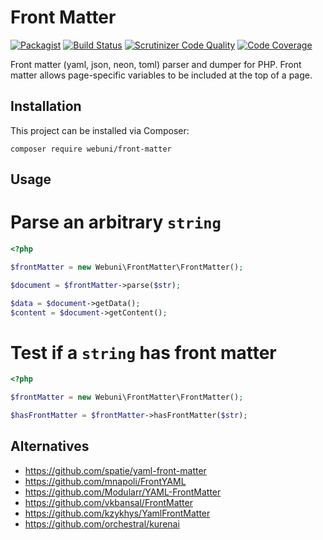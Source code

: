Front Matter
============

[![Packagist](https://img.shields.io/packagist/v/webuni/front-matter.svg?style=flat-square)](https://packagist.org/packages/webuni/front-matter)
[![Build Status](https://img.shields.io/github/workflow/status/webuni/front-matter/Tests/master.svg?style=flat-square)](https://github.com/webuni/front-matter/actions?query=workflow%3ATests+branch%3Amaster)
[![Scrutinizer Code Quality](https://scrutinizer-ci.com/g/webuni/front-matter/badges/quality-score.png?b=master)](https://scrutinizer-ci.com/g/webuni/front-matter/?branch=master)
[![Code Coverage](https://scrutinizer-ci.com/g/webuni/front-matter/badges/coverage.png?b=master)](https://scrutinizer-ci.com/g/webuni/front-matter/?branch=master)

Front matter (yaml, json, neon, toml) parser and dumper for PHP. Front matter allows page-specific variables
to be included at the top of a page.

Installation
------------

This project can be installed via Composer:

    composer require webuni/front-matter

Usage
-----

Parse an arbitrary `string`
===========================

```php
<?php

$frontMatter = new Webuni\FrontMatter\FrontMatter();

$document = $frontMatter->parse($str);

$data = $document->getData();
$content = $document->getContent();
```

Test if a `string` has front matter
====================================================

```php
<?php

$frontMatter = new Webuni\FrontMatter\FrontMatter();

$hasFrontMatter = $frontMatter->hasFrontMatter($str);
```

Alternatives
------------

- https://github.com/spatie/yaml-front-matter
- https://github.com/mnapoli/FrontYAML
- https://github.com/Modularr/YAML-FrontMatter
- https://github.com/vkbansal/FrontMatter
- https://github.com/kzykhys/YamlFrontMatter
- https://github.com/orchestral/kurenai

